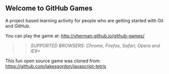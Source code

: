 ## Welcome to GitHub Games

A project based learning activity for people who are getting started with Git and GitHub.

You can play the game at: http://yherman.github.io/github-games/

>> _*SUPPORTED BROWSERS*: Chrome, Firefox, Safari, Opera and IE9+_

This fun open source game was cloned from: https://github.com/jakesgordon/javascript-tetris
